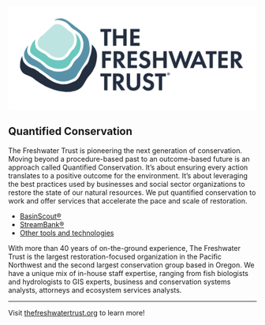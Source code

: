 ![The Freshwater Trust](https://github.com/thefreshwatertrust/.github/blob/main/images/tft-logo-stacked.png) 

## Quantified Conservation

The Freshwater Trust is pioneering the next generation of conservation. Moving beyond a procedure-based past to an outcome-based future is an approach called Quantified Conservation. It’s about ensuring every action translates to a positive outcome for the environment. It’s about leveraging the best practices used by businesses and social sector organizations to restore the state of our natural resources.  We put quantified conservation to work and offer services that accelerate the pace and scale of restoration. 

* [BasinScout:registered:](/profile/basinscout.md)
* [StreamBank:registered:](/profile/streambank.md)
* [Other tools and technologies](/profile/tools.md)

With more than 40 years of on-the-ground experience, The Freshwater Trust is the largest restoration-focused organization in the Pacific Northwest and the second largest conservation group based in Oregon. We have a unique mix of in-house staff expertise, ranging from fish biologists and hydrologists to GIS experts, business and conservation systems analysts, attorneys and ecosystem services analysts.

----

Visit [thefreshwatertrust.org](https://thefreshwatertrust.org) to learn more!

